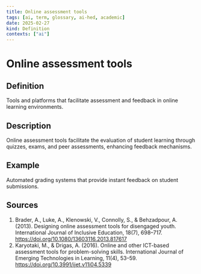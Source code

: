 ```yaml
---
title: Online assessment tools
tags: [ai, term, glossary, ai-hed, academic]
date: 2025-02-27
kind: Definition
contexts: ["ai"]
---
```


# Online assessment tools

## Definition
Tools and platforms that facilitate assessment and feedback in online learning environments.

## Description
Online assessment tools facilitate the evaluation of student learning through quizzes, exams, and peer assessments, enhancing feedback mechanisms.

## Example
Automated grading systems that provide instant feedback on student submissions.

## Sources
1. Brader, A., Luke, A., Klenowski, V., Connolly, S., & Behzadpour, A. (2013). Designing online assessment tools for disengaged youth. International Journal of Inclusive Education, 18(7), 698–717. https://doi.org/10.1080/13603116.2013.817617
2. Karyotaki, M., & Drigas, A. (2016). Online and other ICT-based assessment tools for problem-solving skills. International Journal of Emerging Technologies in Learning, 11(4), 53–59. https://doi.org/10.3991/ijet.v11i04.5339 
